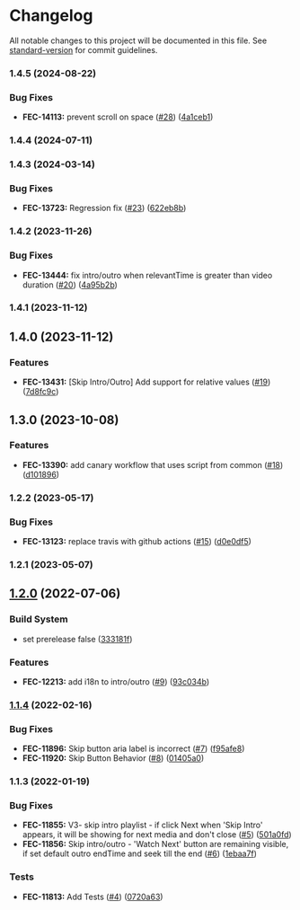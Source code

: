 # Changelog

All notable changes to this project will be documented in this file. See [standard-version](https://github.com/conventional-changelog/standard-version) for commit guidelines.

### 1.4.5 (2024-08-22)


### Bug Fixes

* **FEC-14113:** prevent scroll on space ([#28](https://github.com//undefined/issues/28)) ([4a1ceb1](https://github.com///commit/4a1ceb1))



### 1.4.4 (2024-07-11)



### 1.4.3 (2024-03-14)


### Bug Fixes

* **FEC-13723:** Regression fix ([#23](https://github.com//undefined/issues/23)) ([622eb8b](https://github.com///commit/622eb8b))



### 1.4.2 (2023-11-26)


### Bug Fixes

* **FEC-13444:** fix intro/outro when relevantTime is greater than video duration ([#20](https://github.com//undefined/issues/20)) ([4a95b2b](https://github.com///commit/4a95b2b))



### 1.4.1 (2023-11-12)



## 1.4.0 (2023-11-12)


### Features

* **FEC-13431:** [Skip Intro/Outro] Add support for relative values ([#19](https://github.com//undefined/issues/19)) ([7d8fc9c](https://github.com///commit/7d8fc9c))



## 1.3.0 (2023-10-08)


### Features

* **FEC-13390:** add canary workflow that uses script from common ([#18](https://github.com//undefined/issues/18)) ([d101896](https://github.com///commit/d101896))



### 1.2.2 (2023-05-17)


### Bug Fixes

* **FEC-13123:** replace travis with github actions ([#15](https://github.com//undefined/issues/15)) ([d0e0df5](https://github.com///commit/d0e0df5))



### 1.2.1 (2023-05-07)



## [1.2.0](https://github.com///compare/v1.1.4...v1.2.0) (2022-07-06)


### Build System

* set prerelease false ([333181f](https://github.com///commit/333181f))


### Features

* **FEC-12213:** add i18n to intro/outro ([#9](https://github.com//undefined/issues/9)) ([93c034b](https://github.com///commit/93c034b))



### [1.1.4](https://github.com///compare/v1.1.3...v1.1.4) (2022-02-16)


### Bug Fixes

* **FEC-11896:** Skip button aria label is incorrect ([#7](https://github.com//undefined/issues/7)) ([f95afe8](https://github.com///commit/f95afe8))
* **FEC-11920:** Skip Button Behavior ([#8](https://github.com//undefined/issues/8)) ([01405a0](https://github.com///commit/01405a0))



### 1.1.3 (2022-01-19)


### Bug Fixes

* **FEC-11855:** V3- skip intro playlist - if click Next when 'Skip Intro' appears, it will be showing for next media and don't close ([#5](https://github.com//undefined/issues/5)) ([501a0fd](https://github.com///commit/501a0fd))
* **FEC-11856:** Skip intro/outro - 'Watch Next' button are remaining visible, if set default outro endTime and seek till the end ([#6](https://github.com//undefined/issues/6)) ([1ebaa7f](https://github.com///commit/1ebaa7f))


### Tests

* **FEC-11813:** Add Tests ([#4](https://github.com//undefined/issues/4)) ([0720a63](https://github.com///commit/0720a63))
